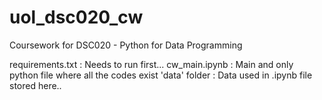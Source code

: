 # uol_dsc020_cw
Coursework for DSC020 - Python for Data Programming

requirements.txt :  Needs to run first...
cw_main.ipynb    : Main and only python file where all the codes exist
'data' folder    : Data used in .ipynb file stored here..
